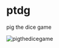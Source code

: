 # ptdg
pig the dice game

![pigthedicegame](https://user-images.githubusercontent.com/79135142/145350165-fb78ccf4-50e8-4b40-b27f-53046e00187f.gif)
